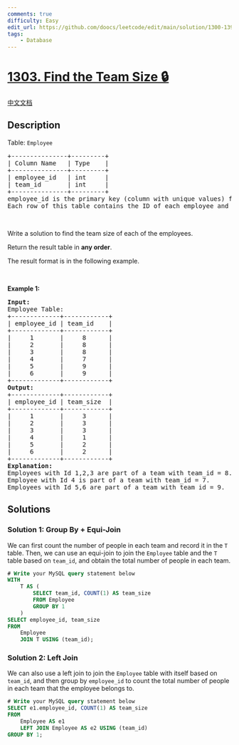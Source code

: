 ```yaml
---
comments: true
difficulty: Easy
edit_url: https://github.com/doocs/leetcode/edit/main/solution/1300-1399/1303.Find%20the%20Team%20Size/README_EN.md
tags:
    - Database
---
```


<!-- problem:start -->

# [1303. Find the Team Size 🔒](https://leetcode.com/problems/find-the-team-size)

[中文文档](/solution/1300-1399/1303.Find%20the%20Team%20Size/README.md)

## Description

<p>Table: <code>Employee</code></p>

<pre>
+---------------+---------+
| Column Name   | Type    |
+---------------+---------+
| employee_id   | int     |
| team_id       | int     |
+---------------+---------+
employee_id is the primary key (column with unique values) for this table.
Each row of this table contains the ID of each employee and their respective team.
</pre>

<p>&nbsp;</p>

<p>Write a solution to find the team size of each of the employees.</p>

<p>Return the result table in <strong>any order</strong>.</p>

<p>The&nbsp;result format is in the following example.</p>

<p>&nbsp;</p>
<p><strong class="example">Example 1:</strong></p>

<pre>
<strong>Input:</strong> 
Employee Table:
+-------------+------------+
| employee_id | team_id    |
+-------------+------------+
|     1       |     8      |
|     2       |     8      |
|     3       |     8      |
|     4       |     7      |
|     5       |     9      |
|     6       |     9      |
+-------------+------------+
<strong>Output:</strong> 
+-------------+------------+
| employee_id | team_size  |
+-------------+------------+
|     1       |     3      |
|     2       |     3      |
|     3       |     3      |
|     4       |     1      |
|     5       |     2      |
|     6       |     2      |
+-------------+------------+
<strong>Explanation:</strong> 
Employees with Id 1,2,3 are part of a team with team_id = 8.
Employee with Id 4 is part of a team with team_id = 7.
Employees with Id 5,6 are part of a team with team_id = 9.
</pre>

## Solutions

<!-- solution:start -->

### Solution 1: Group By + Equi-Join

We can first count the number of people in each team and record it in the `T` table. Then, we can use an equi-join to join the `Employee` table and the `T` table based on `team_id`, and obtain the total number of people in each team.

<!-- tabs:start -->

```sql
# Write your MySQL query statement below
WITH
    T AS (
        SELECT team_id, COUNT(1) AS team_size
        FROM Employee
        GROUP BY 1
    )
SELECT employee_id, team_size
FROM
    Employee
    JOIN T USING (team_id);
```

<!-- tabs:end -->

<!-- solution:end -->

<!-- solution:start -->

### Solution 2: Left Join

We can also use a left join to join the `Employee` table with itself based on `team_id`, and then group by `employee_id` to count the total number of people in each team that the employee belongs to.

<!-- tabs:start -->

```sql
# Write your MySQL query statement below
SELECT e1.employee_id, COUNT(1) AS team_size
FROM
    Employee AS e1
    LEFT JOIN Employee AS e2 USING (team_id)
GROUP BY 1;
```

<!-- tabs:end -->

<!-- solution:end -->

<!-- problem:end -->
